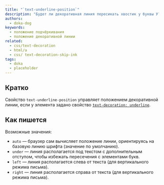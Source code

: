 ```yaml
---
title: "`text-underline-position`"
description: "Будет ли декоративная линия пересикать хвостик у буквы У?"
authors:
  - doka-dog
keywords:
  - положение подчёркивания
  - положение декоративной линии
related:
  - css/text-decoration
  - html/a
  - css/ text-decoration-skip-ink
tags:
  - doka
  - placeholder
---
```


## Кратко

Свойство `text-underline-position` управляет положением декоративной линии, если у элемента задано свойство [`text-decoration: underline`](/css/text-decoration/).

## Как пишется

Возможные значения:

- `auto` — браузер сам вычисляет положение линии, ориентируясь на базовую линию шрифта (значение по умолчанию).
- `under` — линия располагается под текстом с дополнительным отступом, чтобы избежать пересечения с элементами букв.
- `left` — линия располагается слева от текста (для вертикального режима письма).
- `right` — линия располагается справа от текста (для вертикального режима письма).

